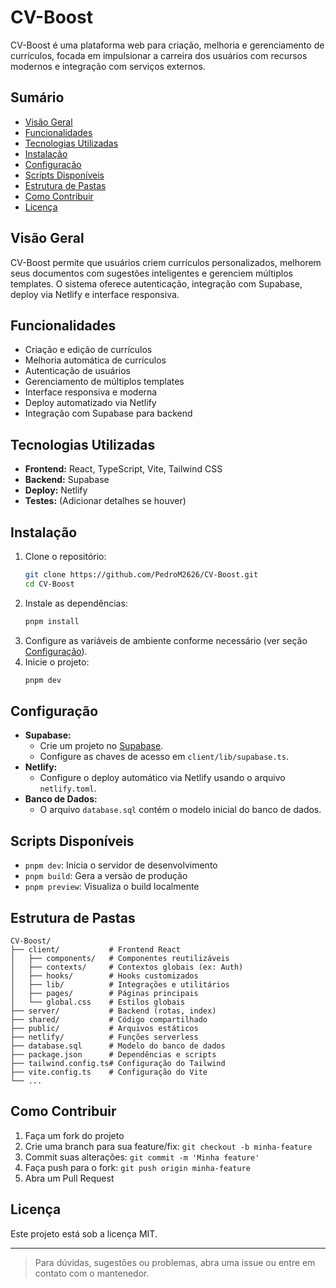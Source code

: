 # CV-Boost

CV-Boost é uma plataforma web para criação, melhoria e gerenciamento de currículos, focada em impulsionar a carreira dos usuários com recursos modernos e integração com serviços externos.

## Sumário
- [Visão Geral](#visão-geral)
- [Funcionalidades](#funcionalidades)
- [Tecnologias Utilizadas](#tecnologias-utilizadas)
- [Instalação](#instalação)
- [Configuração](#configuração)
- [Scripts Disponíveis](#scripts-disponíveis)
- [Estrutura de Pastas](#estrutura-de-pastas)
- [Como Contribuir](#como-contribuir)
- [Licença](#licença)

## Visão Geral
CV-Boost permite que usuários criem currículos personalizados, melhorem seus documentos com sugestões inteligentes e gerenciem múltiplos templates. O sistema oferece autenticação, integração com Supabase, deploy via Netlify e interface responsiva.

## Funcionalidades
- Criação e edição de currículos
- Melhoria automática de currículos
- Autenticação de usuários
- Gerenciamento de múltiplos templates
- Interface responsiva e moderna
- Deploy automatizado via Netlify
- Integração com Supabase para backend

## Tecnologias Utilizadas
- **Frontend:** React, TypeScript, Vite, Tailwind CSS
- **Backend:** Supabase
- **Deploy:** Netlify
- **Testes:** (Adicionar detalhes se houver)

## Instalação
1. Clone o repositório:
   ```bash
   git clone https://github.com/PedroM2626/CV-Boost.git
   cd CV-Boost
   ```
2. Instale as dependências:
   ```bash
   pnpm install
   ```
3. Configure as variáveis de ambiente conforme necessário (ver seção [Configuração](#configuração)).
4. Inicie o projeto:
   ```bash
   pnpm dev
   ```

## Configuração
- **Supabase:**
  - Crie um projeto no [Supabase](https://supabase.com/).
  - Configure as chaves de acesso em `client/lib/supabase.ts`.
- **Netlify:**
  - Configure o deploy automático via Netlify usando o arquivo `netlify.toml`.
- **Banco de Dados:**
  - O arquivo `database.sql` contém o modelo inicial do banco de dados.

## Scripts Disponíveis
- `pnpm dev`: Inicia o servidor de desenvolvimento
- `pnpm build`: Gera a versão de produção
- `pnpm preview`: Visualiza o build localmente

## Estrutura de Pastas
```
CV-Boost/
├── client/           # Frontend React
│   ├── components/   # Componentes reutilizáveis
│   ├── contexts/     # Contextos globais (ex: Auth)
│   ├── hooks/        # Hooks customizados
│   ├── lib/          # Integrações e utilitários
│   ├── pages/        # Páginas principais
│   └── global.css    # Estilos globais
├── server/           # Backend (rotas, index)
├── shared/           # Código compartilhado
├── public/           # Arquivos estáticos
├── netlify/          # Funções serverless
├── database.sql      # Modelo do banco de dados
├── package.json      # Dependências e scripts
├── tailwind.config.ts# Configuração do Tailwind
├── vite.config.ts    # Configuração do Vite
└── ...
```

## Como Contribuir
1. Faça um fork do projeto
2. Crie uma branch para sua feature/fix: `git checkout -b minha-feature`
3. Commit suas alterações: `git commit -m 'Minha feature'`
4. Faça push para o fork: `git push origin minha-feature`
5. Abra um Pull Request

## Licença
Este projeto está sob a licença MIT.

---

> Para dúvidas, sugestões ou problemas, abra uma issue ou entre em contato com o mantenedor.
